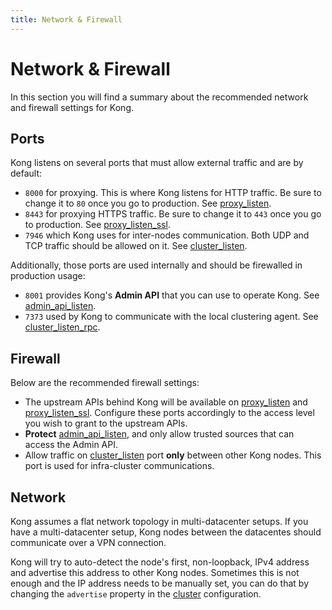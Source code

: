 ```yaml
---
title: Network & Firewall
---
```


# Network & Firewall

In this section you will find a summary about the recommended network and firewall settings for Kong.

## Ports

Kong listens on several ports that must allow external traffic and are by default:

* `8000` for proxying. This is where Kong listens for HTTP traffic. Be sure to change it to `80` once you go to production. See [proxy_listen].
* `8443` for proxying HTTPS traffic. Be sure to change it to `443` once you go to production. See [proxy_listen_ssl].
* `7946` which Kong uses for inter-nodes communication. Both UDP and TCP traffic should be allowed on it. See [cluster_listen].

Additionally, those ports are used internally and should be firewalled in  production usage:

* `8001` provides Kong's **Admin API** that you can use to operate Kong. See [admin_api_listen].
* `7373` used by Kong to communicate with the local clustering agent. See [cluster_listen_rpc].

## Firewall

Below are the recommended firewall settings:

* The upstream APIs behind Kong will be available on [proxy_listen][proxy_listen] and [proxy_listen_ssl][proxy_listen_ssl]. Configure these ports accordingly to the access level you wish to grant to the upstream APIs.
* **Protect** [admin_api_listen][admin_api_listen], and only allow trusted sources that can access the Admin API.
* Allow traffic on [cluster_listen][cluster_listen] port **only** between other Kong nodes. This port is used for infra-cluster communications.

## Network

Kong assumes a flat network topology in multi-datacenter setups. If you have a multi-datacenter setup, Kong nodes between the datacentes should communicate over a VPN connection.

Kong will try to auto-detect the node's first, non-loopback, IPv4 address and advertise this address to other Kong nodes. Sometimes this is not enough and the IP address needs to be manually set, you can do that by changing the `advertise` property in the [cluster][cluster] configuration.

[proxy_listen]: /docs/{{page.kong_version}}/configuration/#proxy_listen
[proxy_listen_ssl]: /docs/{{page.kong_version}}/configuration/#proxy_listen_ssl
[admin_api_listen]: /docs/{{page.kong_version}}/configuration/#admin_api_listen
[cluster_listen]: /docs/{{page.kong_version}}/configuration/#cluster_listen
[cluster_listen_rpc]: /docs/{{page.kong_version}}/configuration/#cluster_listen_rpc
[cluster]: /docs/{{page.kong_version}}/configuration/#cluster
